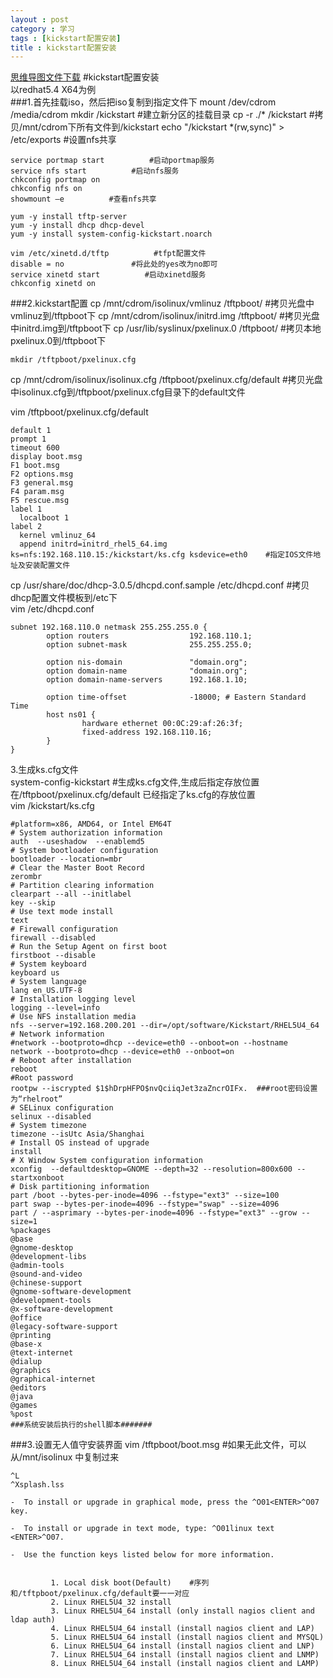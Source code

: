 ```yaml
---
layout : post
category : 学习
tags : [kickstart配置安装]
title : kickstart配置安装
---
```

[思维导图文件下载](#) 
#kickstart配置安装   
以redhat5.4 X64为例  
###1.首先挂载iso，然后把iso复制到指定文件下
    mount /dev/cdrom /media/cdrom
    mkdir /kickstart          #建立新分区的挂载目录
    cp -r ./* /kickstart          #拷贝/mnt/cdrom下所有文件到/kickstart
    echo "/kickstart  *(rw,sync)" > /etc/exports     #设置nfs共享
    
    service portmap start          #启动portmap服务
    service nfs start          #启动nfs服务
    chkconfig portmap on
    chkconfig nfs on
    showmount –e          #查看nfs共享
    
    yum -y install tftp-server
    yum -y install dhcp dhcp-devel
    yum -y install system-config-kickstart.noarch
    
    vim /etc/xinetd.d/tftp          #tfpt配置文件
    disable = no               #将此处的yes改为no即可
    service xinetd start          #启动xinetd服务
    chkconfig xinetd on

###2.kickstart配置
    cp /mnt/cdrom/isolinux/vmlinuz /tftpboot/     #拷贝光盘中vmlinuz到/tftpboot下
    cp /mnt/cdrom/isolinux/initrd.img /tftpboot/     #拷贝光盘中initrd.img到/tftpboot下
    cp /usr/lib/syslinux/pxelinux.0 /tftpboot/     #拷贝本地pxelinux.0到/tftpboot下
    
    mkdir /tftpboot/pxelinux.cfg
cp /mnt/cdrom/isolinux/isolinux.cfg /tftpboot/pxelinux.cfg/default    #拷贝光盘中isolinux.cfg到/tftpboot/pxelinux.cfg目录下的default文件  

vim /tftpboot/pxelinux.cfg/default

    default 1
    prompt 1
    timeout 600
    display boot.msg
    F1 boot.msg
    F2 options.msg
    F3 general.msg
    F4 param.msg
    F5 rescue.msg
    label 1
      localboot 1
    label 2
      kernel vmlinuz_64
      append initrd=initrd_rhel5_64.img ks=nfs:192.168.110.15:/kickstart/ks.cfg ksdevice=eth0    #指定IOS文件地址及安装配置文件

cp /usr/share/doc/dhcp-3.0.5/dhcpd.conf.sample /etc/dhcpd.conf       #拷贝dhcp配置文件模板到/etc下  
vim /etc/dhcpd.conf  

    subnet 192.168.110.0 netmask 255.255.255.0 {
            option routers                  192.168.110.1;
            option subnet-mask              255.255.255.0;
    
            option nis-domain               "domain.org";
            option domain-name              "domain.org";
            option domain-name-servers      192.168.1.10;
    
            option time-offset              -18000; # Eastern Standard Time
            host ns01 {
                    hardware ethernet 00:0C:29:af:26:3f;
                    fixed-address 192.168.110.16;
            }
    }

3.生成ks.cfg文件  
system-config-kickstart          #生成ks.cfg文件,生成后指定存放位置   
在/tftpboot/pxelinux.cfg/default 已经指定了ks.cfg的存放位置  
vim  /kickstart/ks.cfg  

    #platform=x86, AMD64, or Intel EM64T  
    # System authorization information  
    auth  --useshadow  --enablemd5  
    # System bootloader configuration  
    bootloader --location=mbr  
    # Clear the Master Boot Record  
    zerombr  
    # Partition clearing information  
    clearpart --all --initlabel  
    key --skip  
    # Use text mode install  
    text  
    # Firewall configuration  
    firewall --disabled  
    # Run the Setup Agent on first boot  
    firstboot --disable  
    # System keyboard  
    keyboard us  
    # System language  
    lang en_US.UTF-8  
    # Installation logging level  
    logging --level=info  
    # Use NFS installation media  
    nfs --server=192.168.200.201 --dir=/opt/software/Kickstart/RHEL5U4_64  
    # Network information  
    #network --bootproto=dhcp --device=eth0 --onboot=on --hostname  
    network --bootproto=dhcp --device=eth0 --onboot=on  
    # Reboot after installation  
    reboot  
    #Root password  
    rootpw --iscrypted $1$hDrpHFPO$nvQciiqJet3zaZncrOIFx.  ###root密码设置为“rhelroot”      
    # SELinux configuration  
    selinux --disabled  
    # System timezone  
    timezone --isUtc Asia/Shanghai  
    # Install OS instead of upgrade  
    install  
    # X Window System configuration information  
    xconfig  --defaultdesktop=GNOME --depth=32 --resolution=800x600 --startxonboot  
    # Disk partitioning information  
    part /boot --bytes-per-inode=4096 --fstype="ext3" --size=100  
    part swap --bytes-per-inode=4096 --fstype="swap" --size=4096  
    part / --asprimary --bytes-per-inode=4096 --fstype="ext3" --grow --size=1      
    %packages  
    @base  
    @gnome-desktop  
    @development-libs  
    @admin-tools  
    @sound-and-video  
    @chinese-support  
    @gnome-software-development  
    @development-tools  
    @x-software-development  
    @office  
    @legacy-software-support  
    @printing  
    @base-x  
    @text-internet  
    @dialup  
    @graphics  
    @graphical-internet  
    @editors  
    @java  
    @games  
    %post  
    ###系统安装后执行的shell脚本#######  
    
###3.设置无人值守安装界面
vim /tftpboot/boot.msg   #如果无此文件，可以从/mnt/isolinux 中复制过来


    ^L
    ^Xsplash.lss
    
    -  To install or upgrade in graphical mode, press the ^O01<ENTER>^O07 key.
    
    -  To install or upgrade in text mode, type: ^O01linux text <ENTER>^O07.
    
    -  Use the function keys listed below for more information.
    
    
             1. Local disk boot(Default)    #序列和/tftpboot/pxelinux.cfg/default要一一对应
             2. Linux RHEL5U4_32 install
             3. Linux RHEL5U4_64 install (only install nagios client and ldap auth)
             4. Linux RHEL5U4_64 install (install nagios client and LAP)
             5. Linux RHEL5U4_64 install (install nagios client and MYSQL)
             6. Linux RHEL5U4_64 install (install nagios client and LNP)
             7. Linux RHEL5U4_64 install (install nagios client and LNMP)
             8. Linux RHEL5U4_64 install (install nagios client and LAMP)

    

